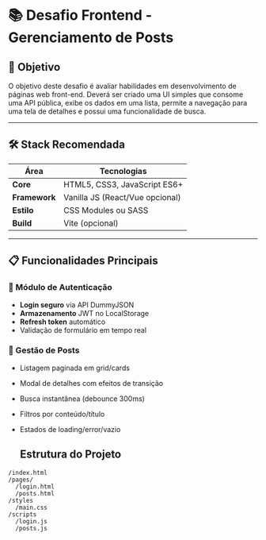 # 📚 Desafio Frontend - Gerenciamento de Posts

## 🎯 Objetivo
O objetivo deste desafio é avaliar habilidades em desenvolvimento de páginas web front-end. Deverá ser criado uma UI simples que consome uma API pública, exibe os dados em uma lista, permite a navegação para uma tela de detalhes e possui uma funcionalidade de busca.

---

## 🛠 Stack Recomendada
| Área          | Tecnologias                          |
|---------------|--------------------------------------|
| **Core**      | HTML5, CSS3, JavaScript ES6+        |
| **Framework** | Vanilla JS (React/Vue opcional)     |
| **Estilo**    | CSS Modules ou SASS                  |
| **Build**     | Vite (opcional)                     |

---

## 📋 Funcionalidades Principais

### 🔐 Módulo de Autenticação
- **Login seguro** via API DummyJSON
- **Armazenamento** JWT no LocalStorage
- **Refresh token** automático
- Validação de formulário em tempo real

### 📝 Gestão de Posts
- Listagem paginada em grid/cards
- Modal de detalhes com efeitos de transição
- Busca instantânea (debounce 300ms)
- Filtros por conteúdo/título
- Estados de loading/error/vazio

  ## Estrutura do Projeto
```
/index.html
/pages/
  /login.html
  /posts.html
/styles
  /main.css
/scripts
  /login.js
  /posts.js
```
